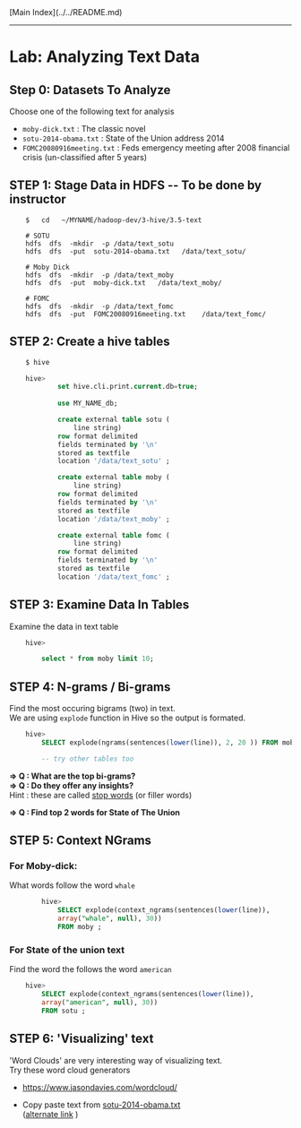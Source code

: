 <link rel='stylesheet' href='../../assets/css/main.css'/>
[Main Index](../../README.md)

-----

# Lab: Analyzing Text Data


## Step 0: Datasets To Analyze
Choose one of the following text for analysis  
- `moby-dick.txt` : The classic novel
- `sotu-2014-obama.txt` : State of the Union address 2014
- `FOMC20080916meeting.txt` : Feds emergency meeting after 2008 financial crisis  (un-classified after 5 years)

## STEP 1: Stage Data in HDFS -- To be done by instructor

```
    $   cd   ~/MYNAME/hadoop-dev/3-hive/3.5-text

    # SOTU
    hdfs  dfs  -mkdir  -p /data/text_sotu
    hdfs  dfs  -put  sotu-2014-obama.txt   /data/text_sotu/

    # Moby Dick
    hdfs  dfs  -mkdir  -p /data/text_moby
    hdfs  dfs  -put  moby-dick.txt   /data/text_moby/

    # FOMC
    hdfs  dfs  -mkdir  -p /data/text_fomc
    hdfs  dfs  -put  FOMC20080916meeting.txt    /data/text_fomc/

```


## STEP 2: Create a hive tables

```sql
    $ hive

    hive>
            set hive.cli.print.current.db=true;
            
            use MY_NAME_db;

            create external table sotu (
                line string)
            row format delimited
            fields terminated by '\n'
            stored as textfile
            location '/data/text_sotu' ;

            create external table moby (
                line string)
            row format delimited
            fields terminated by '\n'
            stored as textfile
            location '/data/text_moby' ;

            create external table fomc (
                line string)
            row format delimited
            fields terminated by '\n'
            stored as textfile
            location '/data/text_fomc' ;


```

##  STEP 3: Examine Data In Tables
Examine the data in text table
```sql
    hive>

        select * from moby limit 10;
```


## STEP 4: N-grams / Bi-grams
Find the most occuring bigrams (two) in text.  
We are using `explode` function in Hive so the output is formated.

```sql
    hive> 
        SELECT explode(ngrams(sentences(lower(line)), 2, 20 )) FROM moby;

        -- try other tables too
```

**=> Q : What are the top bi-grams?**  
**=> Q : Do they offer any insights?**  
Hint : these are called [stop words](https://en.wikipedia.org/wiki/Stop_words) (or filler words)

**=> Q : Find top 2 words for State of The Union**

## STEP 5: Context NGrams

### For Moby-dick:   
What words follow the word `whale`
```sql
        hive> 
            SELECT explode(context_ngrams(sentences(lower(line)), 
            array("whale", null), 30))
            FROM moby ; 
```

###  For State of the union text  
Find the word the follows the word `american`
```sql
    hive> 
        SELECT explode(context_ngrams(sentences(lower(line)), 
        array("american", null), 30)) 
        FROM sotu ; 
```

## STEP 6: 'Visualizing' text
'Word Clouds' are very interesting way of visualizing text.  
Try these word cloud generators  
- https://www.jasondavies.com/wordcloud/

- Copy paste text from [sotu-2014-obama.txt](sotu-2014-obama.txt)   
([alternate link](https://raw.githubusercontent.com/elephantscale/HI-labs/master/hadoop-dev/hive/text/sotu-2014-obama.txt) )

